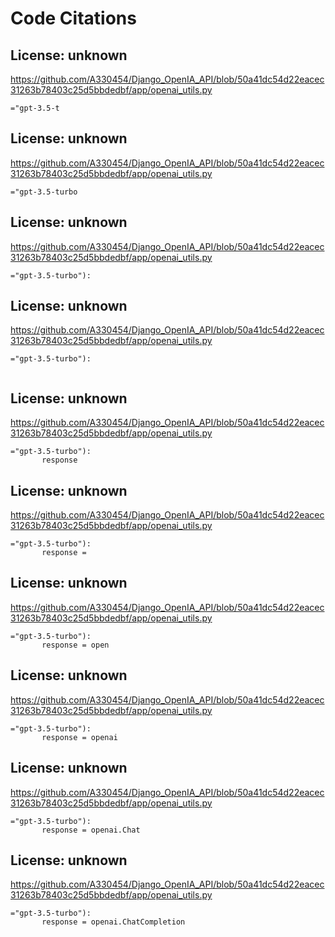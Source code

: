 # Code Citations

## License: unknown
https://github.com/A330454/Django_OpenIA_API/blob/50a41dc54d22eacec31263b78403c25d5bbdedbf/app/openai_utils.py

```
="gpt-3.5-t
```


## License: unknown
https://github.com/A330454/Django_OpenIA_API/blob/50a41dc54d22eacec31263b78403c25d5bbdedbf/app/openai_utils.py

```
="gpt-3.5-turbo
```


## License: unknown
https://github.com/A330454/Django_OpenIA_API/blob/50a41dc54d22eacec31263b78403c25d5bbdedbf/app/openai_utils.py

```
="gpt-3.5-turbo"):

```


## License: unknown
https://github.com/A330454/Django_OpenIA_API/blob/50a41dc54d22eacec31263b78403c25d5bbdedbf/app/openai_utils.py

```
="gpt-3.5-turbo"):
      
```


## License: unknown
https://github.com/A330454/Django_OpenIA_API/blob/50a41dc54d22eacec31263b78403c25d5bbdedbf/app/openai_utils.py

```
="gpt-3.5-turbo"):
       response
```


## License: unknown
https://github.com/A330454/Django_OpenIA_API/blob/50a41dc54d22eacec31263b78403c25d5bbdedbf/app/openai_utils.py

```
="gpt-3.5-turbo"):
       response =
```


## License: unknown
https://github.com/A330454/Django_OpenIA_API/blob/50a41dc54d22eacec31263b78403c25d5bbdedbf/app/openai_utils.py

```
="gpt-3.5-turbo"):
       response = open
```


## License: unknown
https://github.com/A330454/Django_OpenIA_API/blob/50a41dc54d22eacec31263b78403c25d5bbdedbf/app/openai_utils.py

```
="gpt-3.5-turbo"):
       response = openai
```


## License: unknown
https://github.com/A330454/Django_OpenIA_API/blob/50a41dc54d22eacec31263b78403c25d5bbdedbf/app/openai_utils.py

```
="gpt-3.5-turbo"):
       response = openai.Chat
```


## License: unknown
https://github.com/A330454/Django_OpenIA_API/blob/50a41dc54d22eacec31263b78403c25d5bbdedbf/app/openai_utils.py

```
="gpt-3.5-turbo"):
       response = openai.ChatCompletion
```


